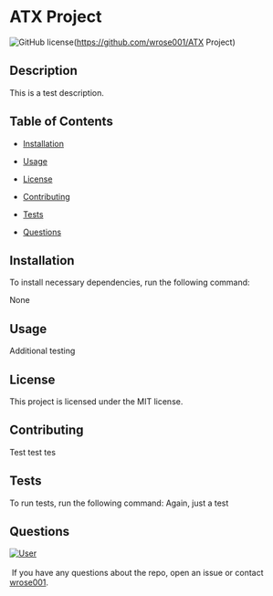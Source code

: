 # ATX Project
![GitHub license](https://img.shields.io/badge/license-GPL%203.0-blue.svg)(https://github.com/wrose001/ATX Project)

## Description
This is a test description.
## Table of Contents 
* [Installation](#installation)
  ​
* [Usage](#usage)

* [License](#license)

* [Contributing](#contributing)

* [Tests](#tests)
 ​
* [Questions](#questions)
    ​
## Installation
To install necessary dependencies, run the following command:

None
    ​
## Usage
Additional testing
    ​
## License ​
This project is licensed under the MIT license.
      
## Contributing
Test test tes
    ​
## Tests
To run tests, run the following command:
Again, just a test


## Questions

[![User](https://avatars0.githubusercontent.com/u/55845463?v=4)](https://avatars0.githubusercontent.com/u/55845463?v=4)
<br><br>    ​
If you have any questions about the repo, open an issue or contact [wrose001](https://api.github.com/users/undefined).
    
    
